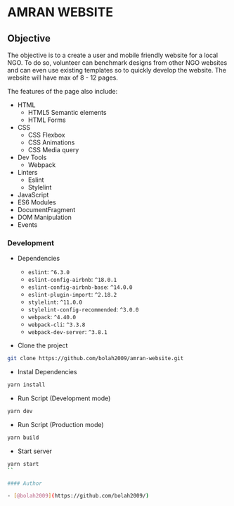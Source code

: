 # AMRAN WEBSITE

## Objective

The objective is to a create a user and mobile friendly website for a local NGO. To do so, volunteer can benchmark designs from other NGO websites and can even use existing templates so to quickly develop the website. The website will have max of 8 - 12 pages.

The features of the page also include:

- HTML
  - HTML5 Semantic elements
  - HTML Forms
- CSS
  - CSS Flexbox
  - CSS Animations
  - CSS Media query
- Dev Tools
  - Webpack
- Linters
  - Eslint
  - Stylelint
- JavaScript
- ES6 Modules
- DocumentFragment
- DOM Manipulation
- Events

### Development

- Dependencies

  - `eslint`: `^6.3.0`
  - `eslint-config-airbnb`: `^18.0.1`
  - `eslint-config-airbnb-base`: `^14.0.0`
  - `eslint-plugin-import`: `^2.18.2`
  - `stylelint`: `^11.0.0`
  - `stylelint-config-recommended`: `^3.0.0`
  - `webpack`: `^4.40.0`
  - `webpack-cli`: `^3.3.8`
  - `webpack-dev-server`: `^3.8.1`

- Clone the project

```bash
git clone https://github.com/bolah2009/amran-website.git

```

- Instal Dependencies

```bash
yarn install
```

- Run Script (Development mode)

```bash
yarn dev
```

- Run Script (Production mode)

```bash
yarn build
```

- Start server

```bash
yarn start
``

#### Author

- [@bolah2009](https://github.com/bolah2009/)
